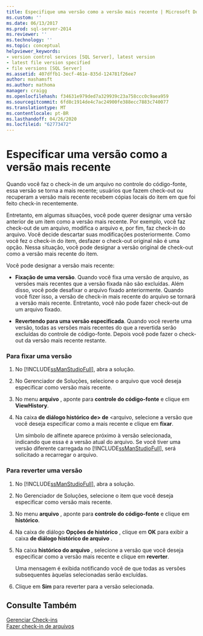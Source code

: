 ```yaml
---
title: Especifique uma versão como a versão mais recente | Microsoft Docs
ms.custom: ''
ms.date: 06/13/2017
ms.prod: sql-server-2014
ms.reviewer: ''
ms.technology: ''
ms.topic: conceptual
helpviewer_keywords:
- version control services [SQL Server], latest version
- latest file version specified
- file versions [SQL Server]
ms.assetid: 407dffb1-3ecf-461e-835d-124781f26ee7
author: mashamsft
ms.author: mathoma
manager: craigg
ms.openlocfilehash: f34631e979ded7a329939c23a758ccc0c9aea959
ms.sourcegitcommit: 6fd8c1914de4c7ac24900fe388ecc7883c740077
ms.translationtype: MT
ms.contentlocale: pt-BR
ms.lasthandoff: 04/26/2020
ms.locfileid: "62773472"
---
```

# <a name="specify-a-version-as-the-latest-version"></a>Especificar uma versão como a versão mais recente
  Quando você faz o check-in de um arquivo no controle do código-fonte, essa versão se torna a mais recente; usuários que fazem check-out ou recuperam a versão mais recente recebem cópias locais do item em que foi feito check-in recentemente.  
  
 Entretanto, em algumas situações, você pode querer designar uma versão anterior de um item como a versão mais recente. Por exemplo, você faz check-out de um arquivo, modifica o arquivo e, por fim, faz check-in do arquivo. Você decide descartar suas modificações posteriormente. Como você fez o check-in do item, desfazer o check-out original não é uma opção. Nessa situação, você pode designar a versão original de check-out como a versão mais recente do item.  
  
 Você pode designar a versão mais recente:  
  
-   **Fixação de uma versão**. Quando você fixa uma versão de arquivo, as versões mais recentes que a versão fixada não são excluídas. Além disso, você pode desafixar o arquivo fixado anteriormente. Quando você fizer isso, a versão de check-in mais recente do arquivo se tornará a versão mais recente. Entretanto, você não pode fazer check-out de um arquivo fixado.  
  
-   **Revertendo para uma versão especificada**. Quando você reverte uma versão, todas as versões mais recentes do que a revertida serão excluídas do controle de código-fonte. Depois você pode fazer o check-out da versão mais recente restante.  
  
### <a name="to-pin-a-version"></a>Para fixar uma versão  
  
1.  No [!INCLUDE[ssManStudioFull](../includes/ssmanstudiofull-md.md)], abra a solução.  
  
2.  No Gerenciador de Soluções, selecione o arquivo que você deseja especificar como versão mais recente.  
  
3.  No menu **arquivo** , aponte para **controle do código-fonte** e clique em **ViewHistory**.  
  
4.  Na caixa **de diálogo histórico de> de** \<arquivo, selecione a versão que você deseja especificar como a mais recente e clique em **fixar**.  
  
     Um símbolo de alfinete aparece próximo à versão selecionada, indicando que essa é a versão atual do arquivo. Se você tiver uma versão diferente carregada no [!INCLUDE[ssManStudioFull](../includes/ssmanstudiofull-md.md)], será solicitado a recarregar o arquivo.  
  
### <a name="to-roll-back-to-a-version"></a>Para reverter uma versão  
  
1.  No [!INCLUDE[ssManStudioFull](../includes/ssmanstudiofull-md.md)], abra a solução.  
  
2.  No Gerenciador de Soluções, selecione o item que você deseja especificar como versão mais recente.  
  
3.  No menu **arquivo** , aponte para **controle do código-fonte** e clique em **histórico**.  
  
4.  Na caixa de diálogo **Opções de histórico** , clique em **OK** para exibir a caixa **de diálogo histórico de arquivo** .  
  
5.  Na caixa **histórico do arquivo** , selecione a versão que você deseja especificar como a versão mais recente e clique em **reverter**.  
  
     Uma mensagem é exibida notificando você de que todas as versões subsequentes àquelas selecionadas serão excluídas.  
  
6.  Clique em **Sim** para reverter para a versão selecionada.  
  
## <a name="see-also"></a>Consulte Também  
 [Gerenciar Check-ins](../../2014/database-engine/manage-checkins.md)   
 [Fazer check-in de arquivos](../../2014/database-engine/check-in-files.md)  
  
  
